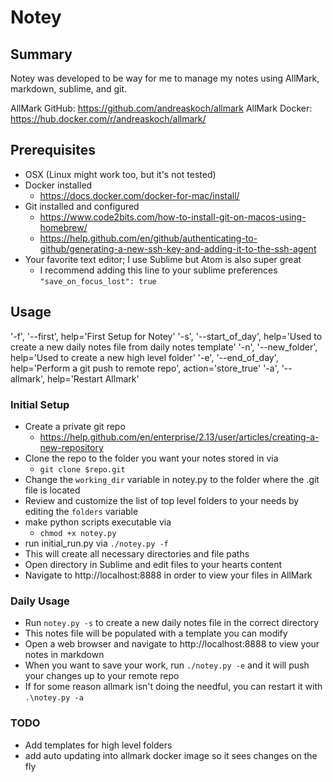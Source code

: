 # Notey

## Summary 

Notey was developed to be way for me to manage my notes using AllMark, markdown, sublime, and git.

AllMark GitHub: https://github.com/andreaskoch/allmark
AllMark Docker: https://hub.docker.com/r/andreaskoch/allmark/

## Prerequisites
  * OSX (Linux might work too, but it's not tested)
  * Docker installed 
  	* https://docs.docker.com/docker-for-mac/install/
  * Git installed and configured
    * https://www.code2bits.com/how-to-install-git-on-macos-using-homebrew/
    * https://help.github.com/en/github/authenticating-to-github/generating-a-new-ssh-key-and-adding-it-to-the-ssh-agent
  * Your favorite text editor; I use Sublime but Atom is also super great
    * I recommend adding this line to your sublime preferences `"save_on_focus_lost": true`

## Usage

'-f', '--first', help='First Setup for Notey'
'-s', '--start_of_day', help='Used to create a new daily notes file from daily notes template'
'-n', '--new_folder', help='Used to create a new high level folder'
'-e', '--end_of_day', help='Perform a git push to remote repo', action='store_true'
'-a', '--allmark', help='Restart Allmark'

### Initial Setup
  * Create a private git repo
    * https://help.github.com/en/enterprise/2.13/user/articles/creating-a-new-repository
  * Clone the repo to the folder you want your notes stored in via 
    * `git clone $repo.git`
  * Change the `working_dir` variable in notey.py to the folder where the .git file is located
  * Review and customize the list of top level folders to your needs by editing the `folders` variable
  * make python scripts executable via
    * `chmod +x notey.py`
  * run initial_run.py via `./notey.py -f`
  * This will create all necessary directories and file paths
  * Open directory in Sublime and edit files to your hearts content
  * Navigate to http://localhost:8888 in order to view your files in AllMark

### Daily Usage
  * Run `notey.py -s` to create a new daily notes file in the correct directory
  * This notes file will be populated with a template you can modify
  * Open a web browser and navigate to http://localhost:8888 to view your notes in markdown
  * When you want to save your work, run `./notey.py -e` and it will push your changes up to your remote repo
  * If for some reason allmark isn't doing the needful, you can restart it with `.\notey.py -a`

### TODO
  * Add templates for high level folders
  * add auto updating into allmark docker image so it sees changes on the fly